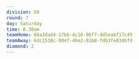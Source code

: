 ```yaml
---
division: U9
round: 7
day: Saturday
time: 8.30am
teamHome: 68a3dad4-17bb-4c16-96f7-dd5eabf17c45
teamAway: 6dc1518c-804f-4be2-81b8-fdb3fe03dbfd
diamond: 2
---
```

